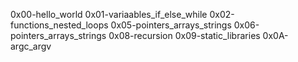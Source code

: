 0x00-hello_world
0x01-variaables_if_else_while
0x02-functions_nested_loops
0x05-pointers_arrays_strings
0x06-pointers_arrays_strings
0x08-recursion
0x09-static_libraries
0x0A-argc_argv
